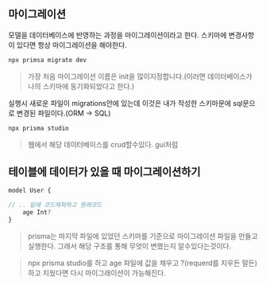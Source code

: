 ## 마이그레이션
모델을 데이터베이스에 반영하는 과정을 마이그레이션이라고 한다.
스키마에 변경사항이 있다면 항상 마이그레이션을 해야한다.
```bash
npx primsa migrate dev
```

>가장 처음 마이그레이션 이름은 init을 많이지정합니다.(이러면 데이터베이스가 나의 스키마에 동기화되었다고 한다.)

실행시 새로운 파일이 migrations안에 있는데 이것은 내가 작성한 스키마문에 sql문으로 변경된 파일이다.(ORM -> SQL)

```bash
npx prisma studio
```
> 웹에서 해당 데이터베이스를 crud할수있다. gui처럼

## 테이블에 데이터가 있을 때 마이그레이션하기
```js
model User {

// .. 밑에 코드제외하고 원래코드
	age Int?
}
```
> prisma는 마지막 파일에 있었던 스키마를 기준으로 마이그레이션 파일을 만들고 실행한다. 그래서 해당 구조를 통해 무엇이 변했는지 알수있다는것이다.

> npx prisma studio를 하고 age 파일에 값을 채우고 ?(requerd를 지우든 말든)하고 지웠다면 다시 마이그래이션이 가능해진다.

```js

```